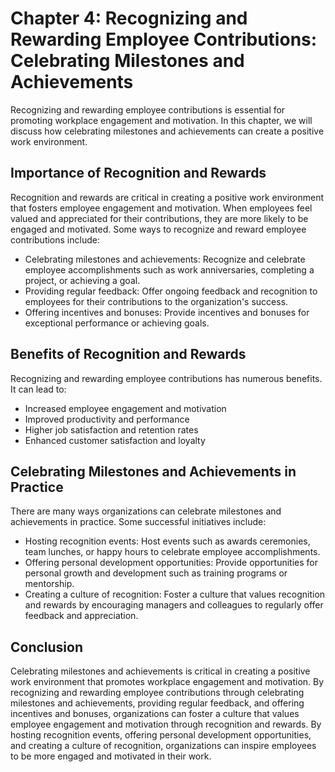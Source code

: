 Chapter 4: Recognizing and Rewarding Employee Contributions: Celebrating Milestones and Achievements
====================================================================================================

Recognizing and rewarding employee contributions is essential for promoting workplace engagement and motivation. In this chapter, we will discuss how celebrating milestones and achievements can create a positive work environment.

Importance of Recognition and Rewards
-------------------------------------

Recognition and rewards are critical in creating a positive work environment that fosters employee engagement and motivation. When employees feel valued and appreciated for their contributions, they are more likely to be engaged and motivated. Some ways to recognize and reward employee contributions include:

* Celebrating milestones and achievements: Recognize and celebrate employee accomplishments such as work anniversaries, completing a project, or achieving a goal.
* Providing regular feedback: Offer ongoing feedback and recognition to employees for their contributions to the organization's success.
* Offering incentives and bonuses: Provide incentives and bonuses for exceptional performance or achieving goals.

Benefits of Recognition and Rewards
-----------------------------------

Recognizing and rewarding employee contributions has numerous benefits. It can lead to:

* Increased employee engagement and motivation
* Improved productivity and performance
* Higher job satisfaction and retention rates
* Enhanced customer satisfaction and loyalty

Celebrating Milestones and Achievements in Practice
---------------------------------------------------

There are many ways organizations can celebrate milestones and achievements in practice. Some successful initiatives include:

* Hosting recognition events: Host events such as awards ceremonies, team lunches, or happy hours to celebrate employee accomplishments.
* Offering personal development opportunities: Provide opportunities for personal growth and development such as training programs or mentorship.
* Creating a culture of recognition: Foster a culture that values recognition and rewards by encouraging managers and colleagues to regularly offer feedback and appreciation.

Conclusion
----------

Celebrating milestones and achievements is critical in creating a positive work environment that promotes workplace engagement and motivation. By recognizing and rewarding employee contributions through celebrating milestones and achievements, providing regular feedback, and offering incentives and bonuses, organizations can foster a culture that values employee engagement and motivation through recognition and rewards. By hosting recognition events, offering personal development opportunities, and creating a culture of recognition, organizations can inspire employees to be more engaged and motivated in their work.

